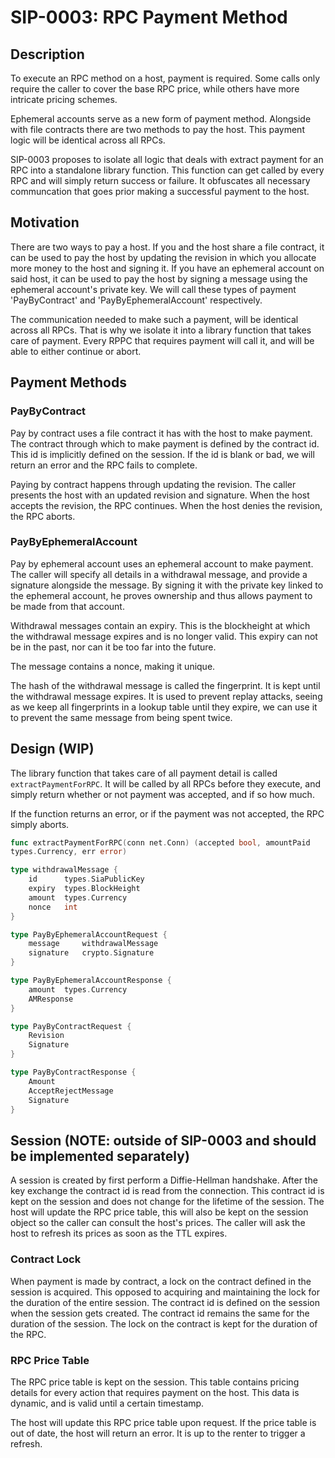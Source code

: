 # SIP-0003: RPC Payment Method

## Description

To execute an RPC method on a host, payment is required. Some calls only require
the caller to cover the base RPC price, while others have more intricate pricing
schemes.

Ephemeral accounts serve as a new form of payment method. Alongside with file
contracts there are two methods to pay the host. This payment logic will be
identical across all RPCs.

SIP-0003 proposes to isolate all logic that deals with extract payment for an
RPC into a standalone library function. This function can get called by every
RPC and will simply return success or failure. It obfuscates all necessary
communcation that goes prior making a successful payment to the host.

## Motivation

There are two ways to pay a host. If you and the host share a file contract, it
can be used to pay the host by updating the revision in which you allocate more
money to the host and signing it. If you have an ephemeral account on said host,
it can be used to pay the host by signing a message using the ephemeral
account's private key. We will call these types of payment 'PayByContract' and
'PayByEphemeralAccount' respectively.

The communication needed to make such a payment, will be identical across all
RPCs. That is why we isolate it into a library function that takes care of
payment. Every RPPC that requires payment will call it, and will be able to
either continue or abort.

## Payment Methods

### PayByContract

Pay by contract uses a file contract it has with the host to make payment. The
contract through which to make payment is defined by the contract id. This id is
implicitly defined on the session. If the id is blank or bad, we will return an
error and the RPC fails to complete.

Paying by contract happens through updating the revision. The caller presents
the host with an updated revision and signature. When the host accepts the
revision, the RPC continues. When the host denies the revision, the RPC aborts.

### PayByEphemeralAccount

Pay by ephemeral account uses an ephemeral account to make payment. The caller
will specify all details in a withdrawal message, and provide a signature
alongside the message. By signing it with the private key linked to the
ephemeral account, he proves ownership and thus allows payment to be made from
that account.

Withdrawal messages contain an expiry. This is the blockheight at which the
withdrawal message expires and is no longer valid. This expiry can not be in the
past, nor can it be too far into the future.

The message contains a nonce, making it unique.

The hash of the withdrawal message is called the fingerprint. It is kept until
the withdrawal message expires. It is used to prevent replay attacks, seeing as
we keep all fingerprints in a lookup table until they expire, we can use it to
prevent the same message from being spent twice.

## Design (WIP)

The library function that takes care of all payment detail is called
`extractPaymentForRPC`. It will be called by all RPCs before they execute, and
simply return whether or not payment was accepted, and if so how much.

If the function returns an error, or if the payment was not accepted, the RPC
simply aborts.

```Go
func extractPaymentForRPC(conn net.Conn) (accepted bool, amountPaid 
types.Currency, err error)

type withdrawalMessage {
    id      types.SiaPublicKey
    expiry  types.BlockHeight
    amount  types.Currency
    nonce   int
}

type PayByEphemeralAccountRequest {
    message     withdrawalMessage
    signature   crypto.Signature
}

type PayByEphemeralAccountResponse {
    amount  types.Currency
    AMResponse
}

type PayByContractRequest { 
    Revision
    Signature
}

type PayByContractResponse {
    Amount
    AcceptRejectMessage
    Signature
}
```

## Session (NOTE: outside of SIP-0003 and should be implemented separately)

A session is created by first perform a Diffie-Hellman handshake. After the key
exchange the contract id is read from the connection. This contract id is kept
on the session and does not change for the lifetime of the session. The host
will update the RPC price table, this will also be kept on the session object so
the caller can consult the host's prices. The caller will ask the host to
refresh its prices as soon as the TTL expires.

### Contract Lock

When payment is made by contract, a lock on the contract defined in the session
is acquired. This opposed to acquiring and maintaining the lock for the duration
of the entire session. The contract id is defined on the session when the
session gets created. The contract id remains the same for the duration of the
session. The lock on the contract is kept for the duration of the RPC.

### RPC Price Table

The RPC price table is kept on the session. This table contains pricing details
for every action that requires payment on the host. This data is dynamic, and is
valid until a certain timestamp.

The host will update this RPC price table upon request. If the price table is
out of date, the host will return an error. It is up to the renter to trigger a
refresh.